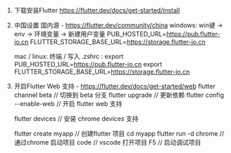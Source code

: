 1. 下载安装Flutter 
    https://flutter.dev/docs/get-started/install


2. 中国设置 国内源 - https://flutter.dev/community/china
   windows:
    win键 -> env -> 环境变量 -> 新建用户变量 
    PUB_HOSTED_URL=https://pub.flutter-io.cn
    FLUTTER_STORAGE_BASE_URL=https://storage.flutter-io.cn

    mac / linux:
    终端 / 写入 .zshrc : 
    export PUB_HOSTED_URL=https://pub.flutter-io.cn
    export FLUTTER_STORAGE_BASE_URL=https://storage.flutter-io.cn

3. 开启Flutter Web 支持 - https://flutter.dev/docs/get-started/web
    flutter channel beta        // 切换到 beta 分支
    flutter upgrade        // 更新依赖
    flutter config --enable-web     // 开启 flutter web 支持

    flutter devices     // 安装 chrome devices 支持

    flutter create myapp    // 创建flutter 项目
    cd myapp
    flutter run -d chrome  // 通过chrome 启动项目
    code <project>          // vscode 打开项目
    F5                      // 启动调试项目